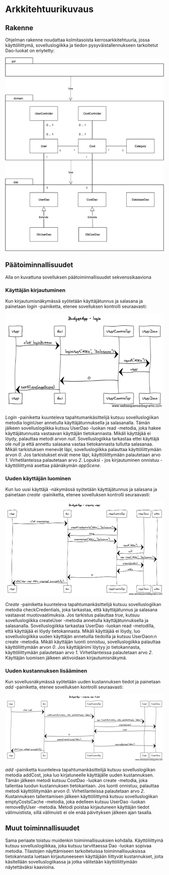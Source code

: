 # Arkkitehtuurikuvaus

## Rakenne

Ohjelman rakenne noudattaa kolmitasoista kerrosarkkitehtuuria, jossa käyttöliittymä, sovelluslogiikka ja tiedon pysyväistallennukseen tarkoitetut Dao-luokat on eriytetty:

![pakkauskaavio](https://github.com/MiguelSombrero/ot-harjoitustyo/blob/master/dokumentointi/kuvat/pakkauskaavio.png)

## Päätoiminnallisuudet

Alla on kuvattuna sovelluksen päätoiminnallisuudet sekvenssikaaviona

### Käyttäjän kirjautuminen

Kun kirjautumisnäkymässä syötetään käyttäjätunnus ja salasana ja painetaan *login* -painiketta, etenee sovelluksen kontrolli seuraavasti:

![sekvenssikaavio_login](https://github.com/MiguelSombrero/ot-harjoitustyo/blob/master/dokumentointi/kuvat/sekvenssikaavio_login.png)

*Login* -painiketta kuunteleva tapahtumankäsittelijä kutsuu sovelluslogiikan metodia loginUser annetulla käyttäjätunnuksella ja salasanalla. Tämän jälkeen sovelluslogiikka kutsuu UserDao -luokan read -metodia, joka hakee käyttäjätunnusta vastaavan käyttäjän tietokannasta. Mikäli käyttäjää ei löydy, palauttaa metodi arvon *null*. Sovelluslogiikka tarkastaa ettei käyttäjä ole *null* ja että annettu salasana vastaa tietokannasta tullutta salasanaa. Mikäli tarkistuksen menevät läpi, sovelluslogiikka palauttaa käyttöliittymään arvon *0*. Jos tarkistukset eivät mene läpi, käyttöliittymään palautetaan arvo *1*. Virhetilanteissa palautetaan arvo *2*. Lopuksi - jos kirjautuminen onnistuu - käyttöliittymä asettaa päänäkymän *appScene*.

### Uuden käyttäjän luominen

Kun luo uusi käyttäjä -näkymässä syötetään käyttäjätunnus ja salasana ja painetaan *create* -painiketta, etenee sovelluksen kontrolli seuraavasti:

![sekvenssikaavio_create_user](https://github.com/MiguelSombrero/ot-harjoitustyo/blob/master/dokumentointi/kuvat/sekvenssikaavio_create_user.png)

*Create* -painiketta kuunteleva tapahtumankäsittelijä kutsuu sovelluslogiikan metodia checkCredentials, joka tarkastaa, että käyttäjätunnus ja salasana vastaavat muotovaatimuksia. Jos tarkistus palauttaa *true*, kutsuu sovelluslogiikka createUser -metodia annetulla käyttäjätunnuksella ja salasanalla. Sovelluslogiikka tarkastaa UserDao -luokan read -metodilla, että käyttäjää ei löydy tietokannasta. Mikäli käyttäjää ei löydy, luo sovelluslogiikka uuden käyttäjän annetuilla tiedoilla ja kutsuu UserDaon:n create -metodia. Mikäli käyttäjän luonti onnistuu, sovelluslogiikka palauttaa käyttöliittymään arvon *0*. Jos käyttäjänimi löytyy jo tietokannasta, käyttöliittymään palautetaan arvo *1*. Virhetilanteissa palautetaan arvo *2*. Käyttäjän luomisen jälkeen aktivoidaan kirjautumisnäkymä.

### Uuden kustannuksen lisääminen

Kun sovellusnäkymässä syötetään uuden kustannuksen tiedot ja painetaan *add* -painiketta, etenee sovelluksen kontrolli seuraavasti:

![sekvenssikaavio_create_new_cost](https://github.com/MiguelSombrero/ot-harjoitustyo/blob/master/dokumentointi/kuvat/sekvenssikaavio_create_new_cost.png)

*add* -painiketta kuunteleva tapahtumankäsittelijä kutsuu sovelluslogiikan metodia addCost, joka luo kirjatuneelle käyttäjälle uuden kustannuksen. Tämän jälkeen metodi kutsuu CostDao -luokan create -metodia, joka tallentaa luodun kustannuksen tietokantaan. Jos luonti onnistuu, palauttaa metodi käyttöliitymään arvon *0*. Virhetilanteissa palautetaan arvo *2*. Kustannuksen tallentamisen jälkeen käyttöliittymä kutsuu sovelluslogiikan emptyCostsCache -metodia, joka edelleen kutsuu UserDao -luokan removeByUser -metodia. Metodi poistaa kirjautuneen käyttäjän tiedot välimuistista, sillä välimuisti ei ole enää päivityksen jälkeen ajan tasalla.

## Muut toiminnallisuudet

Sama periaate toistuu muidenkin toiminnallisuuksien kohdalla. Käyttöliittymä kutsuu sovelluslogiikkaa, joka kutsuu tarvittaessa Dao -luokan sopivaa metodia. Tilastojen näyttämiseen tarkoitetuissa toiminnallisuuksissa tietokannasta luetaan kirjautuneeseen käyttäjään liittyvät kustannukset, joita käsitellään sovelluslogiikassa ja jotka välitetään käyttöliittymään näytettäväksi kaavioina. 